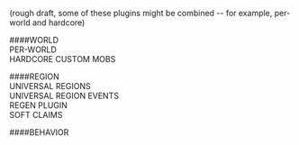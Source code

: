 (rough draft, some of these plugins might be combined -- for example, per-world and hardcore)


####WORLD  
    PER-WORLD  
    HARDCORE
    CUSTOM MOBS

####REGION  
    UNIVERSAL REGIONS  
     UNIVERSAL REGION EVENTS  
     REGEN PLUGIN  
     SOFT CLAIMS
  
####BEHAVIOR

